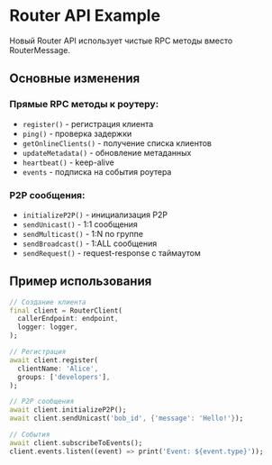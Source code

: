 # Router API Example

Новый Router API использует чистые RPC методы вместо RouterMessage.

## Основные изменения

### Прямые RPC методы к роутеру:
- `register()` - регистрация клиента
- `ping()` - проверка задержки
- `getOnlineClients()` - получение списка клиентов
- `updateMetadata()` - обновление метаданных
- `heartbeat()` - keep-alive
- `events` - подписка на события роутера

### P2P сообщения:
- `initializeP2P()` - инициализация P2P
- `sendUnicast()` - 1:1 сообщения
- `sendMulticast()` - 1:N по группе
- `sendBroadcast()` - 1:ALL сообщения
- `sendRequest()` - request-response с таймаутом

## Пример использования

```dart
// Создание клиента
final client = RouterClient(
  callerEndpoint: endpoint,
  logger: logger,
);

// Регистрация
await client.register(
  clientName: 'Alice',
  groups: ['developers'],
);

// P2P сообщения
await client.initializeP2P();
await client.sendUnicast('bob_id', {'message': 'Hello!'});

// События
await client.subscribeToEvents();
client.events.listen((event) => print('Event: ${event.type}'));
``` 